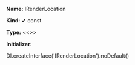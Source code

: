 **Name:** IRenderLocation

**Kind:** ✔ const

**Type:** <<>>

**Initializer:**

DI.createInterface<IRenderLocation>('IRenderLocation').noDefault()

